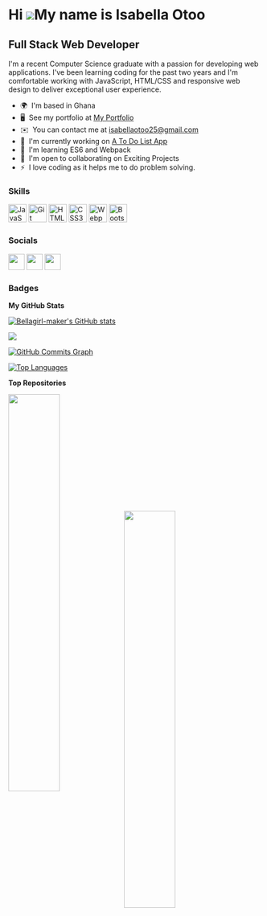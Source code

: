 Hi ![](https://user-images.githubusercontent.com/18350557/176309783-0785949b-9127-417c-8b55-ab5a4333674e.gif)My name is Isabella Otoo
=====================================================================================================================================

Full Stack Web Developer
------------------------

I'm a recent Computer Science graduate with a passion for developing web applications. I've been learning coding for the past two years and I'm comfortable working with JavaScript, HTML/CSS and responsive web design to deliver exceptional user experience.

* 🌍  I'm based in Ghana
* 🖥️  See my portfolio at [My Portfolio](http://bellagirl-maker.github.io/Portfolio/)
* ✉️  You can contact me at [isabellaotoo25@gmail.com](mailto:isabellaotoo25@gmail.com)
* 🚀  I'm currently working on [A To Do List App](http://github.com/Bellagirl-maker/To-do-list)
* 🧠  I'm learning ES6 and Webpack
* 🤝  I'm open to collaborating on Exciting Projects
* ⚡  I love coding as it helps me to do problem solving.

### Skills


<p align="left">
<a href="https://developer.mozilla.org/en-US/docs/Web/JavaScript" target="_blank" rel="noreferrer"><img src="https://raw.githubusercontent.com/danielcranney/readme-generator/main/public/icons/skills/javascript-colored.svg" width="36" height="36" alt="JavaScript" /></a>
<a href="https://git-scm.com/" target="_blank" rel="noreferrer"><img src="https://raw.githubusercontent.com/danielcranney/readme-generator/main/public/icons/skills/git-colored.svg" width="36" height="36" alt="Git" /></a>
<a href="https://developer.mozilla.org/en-US/docs/Glossary/HTML5" target="_blank" rel="noreferrer"><img src="https://raw.githubusercontent.com/danielcranney/readme-generator/main/public/icons/skills/html5-colored.svg" width="36" height="36" alt="HTML5" /></a>
<a href="https://www.w3.org/TR/CSS/#css" target="_blank" rel="noreferrer"><img src="https://raw.githubusercontent.com/danielcranney/readme-generator/main/public/icons/skills/css3-colored.svg" width="36" height="36" alt="CSS3" /></a>
<a href="https://webpack.js.org/" target="_blank" rel="noreferrer"><img src="https://raw.githubusercontent.com/danielcranney/readme-generator/main/public/icons/skills/webpack-colored.svg" width="36" height="36" alt="Webpack" /></a>
<a href="https://getbootstrap.com/" target="_blank" rel="noreferrer"><img src="https://raw.githubusercontent.com/danielcranney/readme-generator/main/public/icons/skills/bootstrap-colored.svg" width="36" height="36" alt="Bootstrap" /></a>
</p>


### Socials

<p align="left"> <a href="https://www.github.com/Bellagirl-maker" target="_blank" rel="noreferrer"><img src="https://raw.githubusercontent.com/danielcranney/readme-generator/main/public/icons/socials/github.svg" width="32" height="32" /></a> <a href="https://www.linkedin.com/in/isabella-otoo-935901146" target="_blank" rel="noreferrer"><img src="https://raw.githubusercontent.com/danielcranney/readme-generator/main/public/icons/socials/linkedin.svg" width="32" height="32" /></a> <a href="https://www.twitter.com/isabella_otoo" target="_blank" rel="noreferrer"><img src="https://raw.githubusercontent.com/danielcranney/readme-generator/main/public/icons/socials/twitter.svg" width="32" height="32" /></a></p>

### Badges

<b>My GitHub Stats</b>

<a href="http://www.github.com/Bellagirl-maker"><img src="https://github-readme-stats.vercel.app/api?username=Bellagirl-maker&show_icons=true&hide=&count_private=true&title_color=0891b2&text_color=ffffff&icon_color=0891b2&bg_color=1c1917&hide_border=true&show_icons=true" alt="Bellagirl-maker's GitHub stats" /></a>

<a href="http://www.github.com/Bellagirl-maker"><img src="https://github-readme-streak-stats.herokuapp.com/?user=Bellagirl-maker&stroke=ffffff&background=1c1917&ring=0891b2&fire=0891b2&currStreakNum=ffffff&currStreakLabel=0891b2&sideNums=ffffff&sideLabels=ffffff&dates=ffffff&hide_border=true" /></a>

<a href="http://www.github.com/Bellagirl-maker"><img src="https://github-readme-activity-graph.cyclic.app/graph?username=Bellagirl-maker&bg_color=1c1917&color=ffffff&line=0891b2&point=ffffff&area_color=1c1917&area=true&hide_border=true&custom_title=GitHub%20Commits%20Graph" alt="GitHub Commits Graph" /></a>

<a href="https://github.com/Bellagirl-maker" align="left"><img src="https://github-readme-stats.vercel.app/api/top-langs/?username=Bellagirl-maker&langs_count=10&title_color=0891b2&text_color=ffffff&icon_color=0891b2&bg_color=1c1917&hide_border=true&locale=en&custom_title=Top%20%Languages" alt="Top Languages" /></a>

<b>Top Repositories</b>

<div width="100%" align="center"><a href="https://github.com/Bellagirl-maker/Portfolio" align="left"><img align="left" width="45%" src="https://github-readme-stats.vercel.app/api/pin/?username=Bellagirl-maker&repo=Portfolio&title_color=0891b2&text_color=ffffff&icon_color=0891b2&bg_color=1c1917&hide_border=true&locale=en" /></a></div><br /><br /><br /><br /><br /><br /><br />

<br /><br /><br /><br /><br />

<div width="100%" align="center"><a href="https://github.com/Bellagirl-maker/First-capstone-project" align="left"><img align="left" width="45%" src="https://github-readme-stats.vercel.app/api/pin/?username=Bellagirl-maker&repo=First-capstone-project&title_color=0891b2&text_color=ffffff&icon_color=0891b2&bg_color=1c1917&hide_border=true&locale=en" /></a></div>
